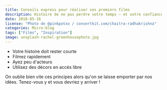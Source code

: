 ```yaml
---
title: Conseils express pour réaliser ses premiers films
description: Histoire de ne pas perdre votre temps — et votre confiance en vous.
date: 2018-05-16
license: "Photo de @pinkpotxo / convertkit.com/chaitra-radhakrishna"
categories: Micro-blog
tags: ["Films", "Inspiration"]
image: unsplash-rachel-greenhousephoto.jpg
---
```


- Votre histoire doit rester courte
- Filmez rapidement
- Ayez peu d'acteurs
- Utilisez des décors en accès libre

On oublie bien vite ces principes alors qu'on se laisse emporter par nos idées. Tenez-vous y et vous devriez y arriver !
